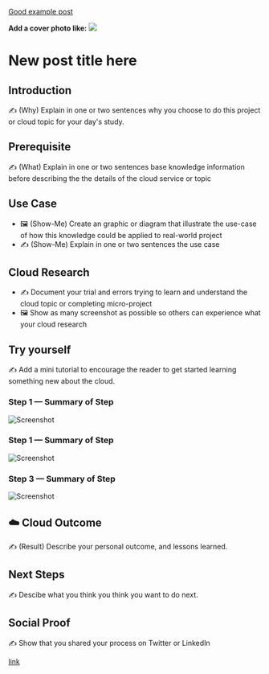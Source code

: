 [Good example post](https://johanrin.com/what-exactly-is-azure-resource-group/)

**Add a cover photo like:**
![](coverphoto.png)

# New post title here

## Introduction

✍️ (Why) Explain in one or two sentences why you choose to do this project or cloud topic for your day's study.

## Prerequisite

✍️ (What) Explain in one or two sentences base knowledge information before describing the the details of the cloud service or topic

## Use Case

- 🖼️ (Show-Me) Create an graphic or diagram that illustrate the use-case of how this knowledge could be applied to real-world project
- ✍️ (Show-Me) Explain in one or two sentences the use case

## Cloud Research

- ✍️ Document your trial and errors trying to learn and understand the cloud topic or completing micro-project
- 🖼️ Show as many screenshot as possible so others can experience what your cloud research

## Try yourself

✍️ Add a mini tutorial to encourage the reader to get started learning something new about the cloud.

### Step 1 — Summary of Step

![Screenshot](screenshot.png)

### Step 1 — Summary of Step

![Screenshot](screenshot.png)

### Step 3 — Summary of Step

![Screenshot](screenshot.png)


## ☁️ Cloud Outcome

✍️ (Result) Describe your personal outcome, and lessons learned.

## Next Steps

✍️ Descibe what you think you think you want to do next.

## Social Proof

✍️ Show that you shared your process on Twitter or LinkedIn

[link](link)
